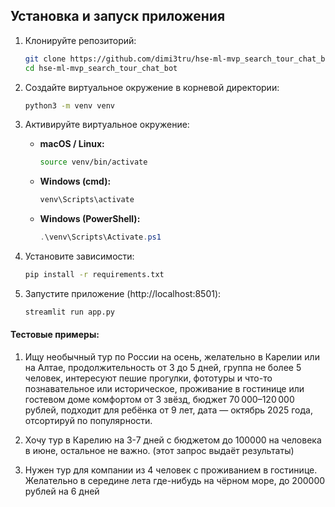 ## Установка и запуск приложения

1. Клонируйте репозиторий:
    ```bash
    git clone https://github.com/dimi3tru/hse-ml-mvp_search_tour_chat_bot.git
    cd hse-ml-mvp_search_tour_chat_bot
    ```

2. Создайте виртуальное окружение в корневой директории:
    ```bash
    python3 -m venv venv
    ```

3. Активируйте виртуальное окружение:

    - **macOS / Linux:**
        ```bash
        source venv/bin/activate
        ```

    - **Windows (cmd):**
        ```cmd
        venv\Scripts\activate
        ```

    - **Windows (PowerShell):**
        ```powershell
        .\venv\Scripts\Activate.ps1
        ```

4. Установите зависимости:
    ```bash
    pip install -r requirements.txt
    ```

5. Запустите приложение (http://localhost:8501):
    ```bash
    streamlit run app.py
    ```

#### Тестовые примеры: 
1. Ищу необычный тур по России на осень, желательно в Карелии или на Алтае, продолжительность от 3 до 5 дней, группа не более 5 человек, интересуют пешие прогулки, фототуры и что-то познавательное или историческое, проживание в гостинице или гостевом доме комфортом от 3 звёзд, бюджет 70 000–120 000 рублей, подходит для ребёнка от 9 лет, дата — октябрь 2025 года, отсортируй по популярности.

2. Хочу тур в Карелию на 3-7 дней с бюджетом до 100000 на человека в июне, остальное не важно. (этот запрос выдаёт результаты)

3. Нужен тур для компании из 4 человек с проживанием в гостинице. Желательно в середине лета где-нибудь на чёрном море, до 200000 рублей на 6 дней
